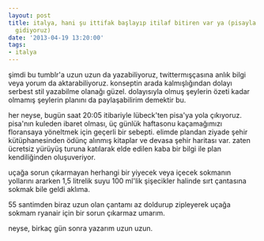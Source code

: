 ```yaml
---
layout: post
title: italya, hani şu ittifak başlayıp itilaf bitiren var ya (pisayla floransaya
  gidiyoruz)
date: '2013-04-19 13:20:00'
tags:
- italya
---
```


şimdi bu tumblr'a uzun uzun da yazabiliyoruz, twittermışçasına anlık bilgi veya yorum da aktarabiliyoruz. konseptin arada kalmışlığından dolayı serbest stil yazabilme olanağı güzel. dolayısıyla olmuş şeylerin özeti kadar olmamış şeylerin planını da paylaşabilirim demektir bu.

her neyse, bugün saat 20:05 itibariyle lübeck'ten pisa'ya yola çıkıyoruz. pisa'nın kuleden ibaret olması, üç günlük haftasonu kaçamağımızı floransaya yöneltmek için geçerli bir sebepti. elimde plandan ziyade şehir kütüphanesinden ödünç alınmış kitaplar ve devasa şehir haritası var. zaten ücretsiz yürüyüş turuna katılarak elde edilen kaba bir bilgi ile plan kendiliğinden oluşuveriyor. 

uçağa sorun çıkarmayan herhangi bir yiyecek veya içecek sokmanın yollarını ararken 1,5 litrelik suyu 100 ml'lik şişecikler halinde sırt çantasına sokmak bile geldi aklıma.

55 santimden biraz uzun olan çantamı az doldurup zipleyerek uçağa sokmam ryanair için bir sorun çıkarmaz umarım. 

neyse, birkaç gün sonra yazarım uzun uzun.